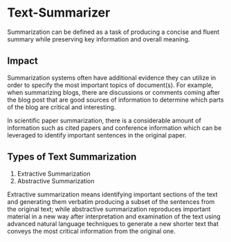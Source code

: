 # Text-Summarizer
Summarization can be defined as a task of producing a concise and fluent summary while preserving key information and overall meaning.

## Impact
Summarization systems often have additional evidence they can utilize in order to specify the most important topics of document(s). For example, when summarizing blogs, there are discussions or comments coming after the blog post that are good sources of information to determine which parts of the blog are critical and interesting.

In scientific paper summarization, there is a considerable amount of information such as cited papers and conference information which can be leveraged to identify important sentences in the original paper.

 ## Types of Text Summarization
 1) Extractive Summarization
 2) Abstractive Summarization
 
 Extractive summarization means identifying important sections of the text and generating them verbatim producing a subset of the sentences from the original text; while       abstractive summarization reproduces important material in a new way after interpretation and examination of the text using advanced natural language techniques to generate a   new shorter text that conveys the most critical information from the original one.
 
 
